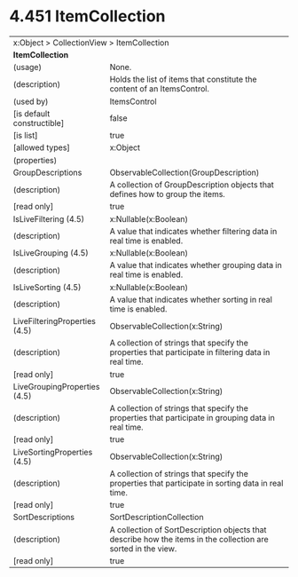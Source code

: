 <html dir="LTR" xmlns:mshelp="http://msdn.microsoft.com/mshelp" xmlns:ddue="http://ddue.schemas.microsoft.com/authoring/2003/5" xmlns:xlink="http://www.w3.org/1999/xlink" xmlns:tool="http://www.microsoft.com/tooltip">

<body>
 <input type="hidden" id="userDataCache" class="userDataStyle">
 <input type="hidden" id="hiddenScrollOffset">
 <img id="dropDownImage" style="display:none; height:0; width:0;" src="../local/drpdown.gif">
 <img id="dropDownHoverImage" style="display:none; height:0; width:0;" src="../local/drpdown_orange.gif">
 <img id="collapseImage" style="display:none; height:0; width:0;" src="../local/collapse.gif">
 <img id="expandImage" style="display:none; height:0; width:0;" src="../local/exp.gif">
 <img id="collapseAllImage" style="display:none; height:0; width:0;" src="../local/collall.gif">
 <img id="expandAllImage" style="display:none; height:0; width:0;" src="../local/expall.gif">
 <img id="copyImage" style="display:none; height:0; width:0;" src="../local/copycode.gif">
 <img id="copyHoverImage" style="display:none; height:0; width:0;" src="../local/copycodeHighlight.gif">
 <div id="header"><h1 class="heading">4.451 ItemCollection</h1></div>

 <div id="mainSection">
 <div id="mainBody">
 <div id="allHistory" class="saveHistory" onsave="saveAll()" onload="loadAll()"></div>
 <p xmlns:wsd="http://wsdev.schemas.microsoft.com/authoring/2008/2" xmlns:msxsl="urn:schemas-microsoft-com:xslt" xmlns:script="urn:script" xmlns:build="urn:build">
 </p>
 <div id="sectionSection0" class="section" name="collapseableSection">
 <content xmlns="http://ddue.schemas.microsoft.com/authoring/2003/5" xmlns:wsd="http://wsdev.schemas.microsoft.com/authoring/2008/2" xmlns:msxsl="urn:schemas-microsoft-com:xslt" xmlns:script="urn:script" xmlns:build="urn:build">
 </content>
 </div>
 <div id="sectionSection1" class="section" name="collapseableSection">
 <content xmlns="http://ddue.schemas.microsoft.com/authoring/2003/5" xmlns:wsd="http://wsdev.schemas.microsoft.com/authoring/2008/2" xmlns:msxsl="urn:schemas-microsoft-com:xslt" xmlns:script="urn:script" xmlns:build="urn:build">
 <table class="ProtocolAuthoredTable" xmlns="">
 <tr><td colspan="2">
<mshelp:link keywords="c0d383e4-fcdb-4546-a06b-81c262fe2a5e" tabindex="0">x:Object</mshelp:link> &gt; <mshelp:link keywords="d8965b36-696b-4c2d-ba84-cabfca038296" tabindex="0">CollectionView</mshelp:link> &gt; <mshelp:link keywords="035d4be4-d921-40f6-8f0a-0342f2494228" tabindex="0">ItemCollection</mshelp:link> </td>
 </tr>
 <tr><td colspan="2">
 <b>ItemCollection</b> </td>
 </tr>
 <tr><td><div class="indent0">(usage)</div></td>
 <td>None.</td>
 </tr>
 <tr><td><div class="indent0">(description)</div></td>
 <td>Holds the list of items that constitute the content of an ItemsControl.</td>
 </tr>
 <tr><td><div class="indent0">(used by)</div></td>
 <td><mshelp:link keywords="06423658-82ef-457d-8339-78b2b66582d5" tabindex="0">ItemsControl</mshelp:link></td>
 </tr>
 <tr><td><div class="indent0">[is default constructible]</div></td>
 <td>false</td>
 </tr>
 <tr><td><div class="indent0">[is list]</div></td>
 <td>true</td>
 </tr>
 <tr><td><div class="indent0">[allowed types]</div></td>
 <td><mshelp:link keywords="c0d383e4-fcdb-4546-a06b-81c262fe2a5e" tabindex="0">x:Object</mshelp:link></td>
 </tr>
 <tr><td><div class="indent0">(properties)</div></td>
 <td></td>
 </tr>
 <tr><td><div class="indent2">GroupDescriptions</div></td>
 <td><mshelp:link keywords="7d0d1308-71d3-413e-bc6f-28917b703ea8" tabindex="0">ObservableCollection</mshelp:link>(<mshelp:link keywords="92e8b69d-d73a-484a-9d2d-2402a09a7cb7" tabindex="0">GroupDescription</mshelp:link>)</td>
 </tr>
 <tr><td><div class="indent4">(description)</div></td>
 <td>A collection of GroupDescription objects that defines how to group the items.</td>
 </tr>
 <tr><td><div class="indent4">[read only]</div></td>
 <td>true</td>
 </tr>
 <tr><td><div class="indent2">IsLiveFiltering (4.5)</div></td>
 <td><mshelp:link keywords="d703c73c-7207-46e7-a8b3-09d16978cead" tabindex="0">x:Nullable</mshelp:link>(<mshelp:link keywords="c4ef5482-3a69-411e-bd77-93ce44c968a9" tabindex="0">x:Boolean</mshelp:link>)</td>
 </tr>
 <tr><td><div class="indent4">(description)</div></td>
 <td>A value that indicates whether filtering data in real time is enabled.</td>
 </tr>
 <tr><td><div class="indent2">IsLiveGrouping (4.5)</div></td>
 <td><mshelp:link keywords="d703c73c-7207-46e7-a8b3-09d16978cead" tabindex="0">x:Nullable</mshelp:link>(<mshelp:link keywords="c4ef5482-3a69-411e-bd77-93ce44c968a9" tabindex="0">x:Boolean</mshelp:link>)</td>
 </tr>
 <tr><td><div class="indent4">(description)</div></td>
 <td>A value that indicates whether grouping data in real time is enabled.</td>
 </tr>
 <tr><td><div class="indent2">IsLiveSorting (4.5)</div></td>
 <td><mshelp:link keywords="d703c73c-7207-46e7-a8b3-09d16978cead" tabindex="0">x:Nullable</mshelp:link>(<mshelp:link keywords="c4ef5482-3a69-411e-bd77-93ce44c968a9" tabindex="0">x:Boolean</mshelp:link>)</td>
 </tr>
 <tr><td><div class="indent4">(description)</div></td>
 <td>A value that indicates whether sorting in real time is enabled.</td>
 </tr>
 <tr><td><div class="indent2">LiveFilteringProperties (4.5)</div></td>
 <td><mshelp:link keywords="7d0d1308-71d3-413e-bc6f-28917b703ea8" tabindex="0">ObservableCollection</mshelp:link>(<mshelp:link keywords="34869e25-9e8d-49b4-b204-87bf0cf447ae" tabindex="0">x:String</mshelp:link>)</td>
 </tr>
 <tr><td><div class="indent4">(description)</div></td>
 <td>A collection of strings that specify the properties that participate in filtering data in real time.</td>
 </tr>
 <tr><td><div class="indent4">[read only]</div></td>
 <td>true</td>
 </tr>
 <tr><td><div class="indent2">LiveGroupingProperties (4.5)</div></td>
 <td><mshelp:link keywords="7d0d1308-71d3-413e-bc6f-28917b703ea8" tabindex="0">ObservableCollection</mshelp:link>(<mshelp:link keywords="34869e25-9e8d-49b4-b204-87bf0cf447ae" tabindex="0">x:String</mshelp:link>)</td>
 </tr>
 <tr><td><div class="indent4">(description)</div></td>
 <td>A collection of strings that specify the properties that participate in grouping data in real time.</td>
 </tr>
 <tr><td><div class="indent4">[read only]</div></td>
 <td>true</td>
 </tr>
 <tr><td><div class="indent2">LiveSortingProperties (4.5)</div></td>
 <td><mshelp:link keywords="7d0d1308-71d3-413e-bc6f-28917b703ea8" tabindex="0">ObservableCollection</mshelp:link>(<mshelp:link keywords="34869e25-9e8d-49b4-b204-87bf0cf447ae" tabindex="0">x:String</mshelp:link>)</td>
 </tr>
 <tr><td><div class="indent4">(description)</div></td>
 <td>A collection of strings that specify the properties that participate in sorting data in real time.</td>
 </tr>
 <tr><td><div class="indent4">[read only]</div></td>
 <td>true</td>
 </tr>
 <tr><td><div class="indent2">SortDescriptions</div></td>
 <td><mshelp:link keywords="1977278e-e88f-43ec-bd6f-804da90e034e" tabindex="0">SortDescriptionCollection</mshelp:link></td>
 </tr>
 <tr><td><div class="indent4">(description)</div></td>
 <td>A collection of SortDescription objects that describe how the items in the collection are sorted in the view.</td>
 </tr>
 <tr><td><div class="indent4">[read only]</div></td>
 <td>true</td>
 </tr>
</table>
 </content>
 </div>
 <!--[if gte IE 5]>
 <tool:tip element="languageFilterToolTip" avoidmouse="false"/>
 <![endif]-->
 </div>
 <a name="feedback"></a><span></span>
 </div>
</body></html>
